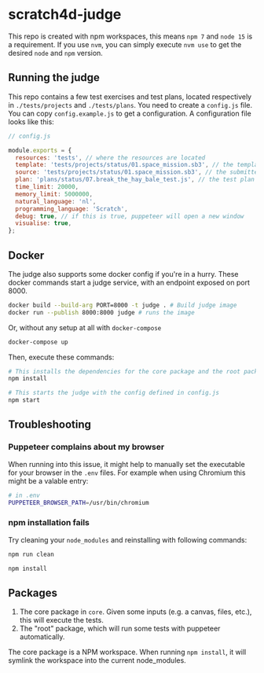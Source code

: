 # scratch4d-judge

This repo is created with npm workspaces, this means `npm 7` and `node 15` is a requirement. If you use `nvm`, you can simply execute `nvm use` to get the desired `node` and `npm` version.

## Running the judge

This repo contains a few test exercises and test plans, located respectively in `./tests/projects` and `./tests/plans`. You need to create a `config.js` file. You can copy `config.example.js` to get a configuration. A configuration file looks like this:

```js
// config.js

module.exports = {
  resources: 'tests', // where the resources are located
  template: 'tests/projects/status/01.space_mission.sb3', // the template file, the starter project.
  source: 'tests/projects/status/01.space_mission.sb3', // the submitted scratch exercise
  plan: 'plans/status/07.break_the_hay_bale_test.js', // the test plan you want to execute
  time_limit: 20000,
  memory_limit: 5000000,
  natural_language: 'nl', 
  programming_language: 'Scratch',
  debug: true, // if this is true, puppeteer will open a new window
  visualise: true,
};

```

## Docker

The judge also supports some docker config if you're in a hurry. These docker commands start a judge service, with an endpoint exposed on port 8000.

```bash
docker build --build-arg PORT=8000 -t judge . # Build judge image
docker run --publish 8000:8000 judge # runs the image
```

Or, without any setup at all with `docker-compose`

```bash
docker-compose up
```



Then, execute these commands:

```bash
# This installs the dependencies for the core package and the root package
npm install

# This starts the judge with the config defined in config.js
npm start
```

## Troubleshooting

### Puppeteer complains about my browser

When running into this issue, it might help to manually set the executable for your browser in the `.env` files. For example when using Chromium this might be a valable entry:

```bash
# in .env
PUPPETEER_BROWSER_PATH=/usr/bin/chromium
```

### npm installation fails

Try cleaning your `node_modules` and reinstalling with following commands:

```bash
npm run clean

npm install
```

## Packages

1. The core package in `core`. Given some inputs (e.g. a canvas, files, etc.), this will execute the tests.
2. The "root" package, which will run some tests with puppeteer automatically.

The core package is a NPM workspace. When running `npm install`, it will symlink the workspace into the current node_modules.
